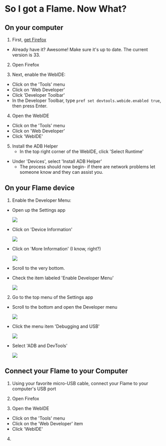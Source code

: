 # So I got a Flame. Now What?

## On your computer

1. First, [get Firefox](https://www.mozilla.org/en-US/firefox/new/)
  * Already have it? Awesome! Make sure it's up to date. The current version is 33.

2. Open Firefox

3. Next, enable the WebIDE:
  * Click on the 'Tools' menu
  * Click on 'Web Developer'
  * Click 'Developer Toolbar'
  * In the Developer Toolbar, type `pref set devtools.webide.enabled true`, then press Enter.

4. Open the WebIDE
  * Click on the 'Tools' menu
  * Click on 'Web Developer'
  * Click 'WebIDE'

5. Install the ADB Helper
	* In the top right corner of the WebIDE, click 'Select Runtime'
  * Under 'Devices', select 'Install ADB Helper'
    * The process should now begin- if there are network problems let someone know and they can assist you.


## On your Flame device

1. Enable the Developer Menu:

  * Open up the Settings app

    ![](img/device-step1.png)

  * Click on 'Device Information'

    ![](img/device-step2.png)

  * Click on 'More Information' (I know, right?)

    ![](img/device-step3.png)

  * Scroll to the very bottom.
  * Check the item labeled 'Enable Developer Menu'

    ![](img/device-step4.png)

2. Go to the top menu of the Settings app

  * Scroll to the bottom and open the Developer menu

    ![](img/device-step5.png)

  * Click the menu item 'Debugging and USB'

    ![](img/device-step6.png)

  * Select 'ADB and DevTools'

    ![](img/device-step7.png)

## Connect your Flame to your Computer

1. Using your favorite micro-USB cable, connect your Flame to your computer's USB port

2. Open Firefox

3. Open the WebIDE

  * Click on the 'Tools' menu
  * Click on the 'Web Developer' item
  * Click 'WebIDE'

4.
